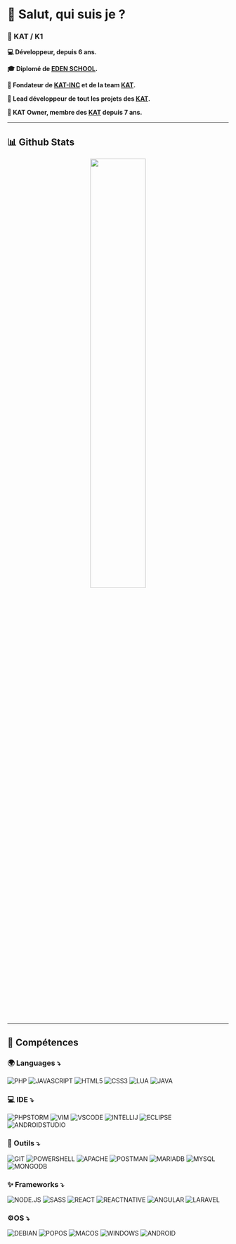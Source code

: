 # 👋 Salut, qui suis je ?

### 🤵 KAT / K1

**💻 Développeur, depuis 6 ans.**

**🎓 Diplomé de [EDEN SCHOOL](https://www.edenschool.fr).**

**💫 Fondateur de [KAT-INC](https://www.katserv.fr) et de la team [KAT](https://www.katserv.fr).**

**🌟 Lead développeur de tout les projets des [KAT](https://www.katserv.fr).**

**🥇 KAT Owner, membre des [KAT](https://www.katserv.fr) depuis 7 ans.**

****

## 📊 Github Stats

<div align="center">
  <tr style="display:flex; justify-content: space-around">
      <img src="https://github-readme-stats.vercel.app/api?username=Nat-r&count_private=true&show_icons=true&theme=synthwave&layout=compact&hide_title=false&count_private=true&include_all_commits=true&enable_animations=true&border_color=30363D" width="50%"/>
  </tr>
</div>

****

## 🧠 Compétences

### 🌍 Languages ⤵️
![PHP](https://img.shields.io/badge/php-%23777BB4.svg?style=for-the-badge&logo=php&logoColor=white)
![JAVASCRIPT](https://img.shields.io/badge/JavaScript-F7DF1E?style=for-the-badge&logo=javascript&logoColor=black)
![HTML5](https://img.shields.io/badge/html5-%23E34F26.svg?style=for-the-badge&logo=html5&logoColor=white)
![CSS3](https://img.shields.io/badge/css3-%231572B6.svg?style=for-the-badge&logo=css3&logoColor=white)
![LUA](https://img.shields.io/badge/Lua-2C2D72?style=for-the-badge&logo=lua&logoColor=white)
![JAVA](https://img.shields.io/badge/Java-ED8B00?style=for-the-badge&logo=java&logoColor=white)

### 💻 IDE ⤵️
![PHPSTORM](http://img.shields.io/badge/-PHPStorm-181717?style=for-the-badge&logo=phpstorm&logoColor=white)
![VIM](https://img.shields.io/badge/VIM-%2311AB00.svg?&style=for-the-badge&logo=vim&logoColor=white)
![VSCODE](https://img.shields.io/badge/Visual_Studio_Code-0078D4?style=for-the-badge&logo=visual%20studio%20code&logoColor=white)
![INTELLIJ](https://img.shields.io/badge/IntelliJ_IDEA-000000.svg?style=for-the-badge&logo=intellij-idea&logoColor=white)
![ECLIPSE](https://img.shields.io/badge/Eclipse-2C2255?style=for-the-badge&logo=eclipse&logoColor=white)
![ANDROIDSTUDIO](https://img.shields.io/badge/Android_Studio-3DDC84?style=for-the-badge&logo=android-studio&logoColor=white)

### 🔧 Outils ⤵️
![GIT](https://img.shields.io/badge/GIT-E44C30?style=for-the-badge&logo=git&logoColor=white)
![POWERSHELL](https://img.shields.io/badge/powershell-5391FE?style=for-the-badge&logo=powershell&logoColor=white)
![APACHE](https://img.shields.io/badge/apache-%23D42029.svg?style=for-the-badge&logo=apache&logoColor=white)
![POSTMAN](https://img.shields.io/badge/Postman-FF6C37?style=for-the-badge&logo=postman&logoColor=white)
![MARIADB](https://img.shields.io/badge/MariaDB-003545?style=for-the-badge&logo=mariadb&logoColor=white)
![MYSQL](https://img.shields.io/badge/MySQL-005C84?style=for-the-badge&logo=mysql&logoColor=white)
![MONGODB](https://img.shields.io/badge/MongoDB-4EA94B?style=for-the-badge&logo=mongodb&logoColor=white)

### ✨ Frameworks ⤵️
![NODE.JS](https://img.shields.io/badge/Node.js-43853D?style=for-the-badge&logo=node.js&logoColor=white)
![SASS](https://img.shields.io/badge/Sass-CC6699?style=for-the-badge&logo=sass&logoColor=white)
![REACT](https://img.shields.io/badge/React-20232A?style=for-the-badge&logo=react&logoColor=61DAFB)
![REACTNATIVE](https://img.shields.io/badge/React_Native-20232A?style=for-the-badge&logo=react&logoColor=61DAFB)
![ANGULAR](https://img.shields.io/badge/Angular-DD0031?style=for-the-badge&logo=angular&logoColor=white)
![LARAVEL](https://img.shields.io/badge/Laravel-FF2D20?style=for-the-badge&logo=laravel&logoColor=white)

### ⚙️OS ⤵️
![DEBIAN](https://img.shields.io/badge/Debian-A81D33?style=for-the-badge&logo=debian&logoColor=white)
![POPOS](https://img.shields.io/badge/Pop!_OS-48B9C7?style=for-the-badge&logo=Pop!_OS&logoColor=white)
![MACOS](https://img.shields.io/badge/mac%20os-000000?style=for-the-badge&logo=apple&logoColor=white)
![WINDOWS](https://img.shields.io/badge/Windows-0078D6?style=for-the-badge&logo=windows&logoColor=white)
![ANDROID](https://img.shields.io/badge/Android-3DDC84?style=for-the-badge&logo=android&logoColor=white)
